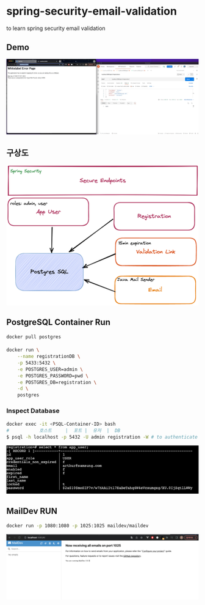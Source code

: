 # spring-security-email-validation

to learn spring security email validation

## Demo

![demo](./figures/email-validation.gif)

## 구상도

![blueprint](./figures/blueprint.png)

## PostgreSQL Container Run

```bash
docker pull postgres

docker run \
    --name registrationDB \
    -p 5433:5432 \
    -e POSTGRES_USER=admin \
    -e POSTGRES_PASSWORD=pwd \
    -e POSTGRES_DB=registration \
    -d \
    postgres
```

### Inspect Database

```bash
docker exec -it <PSQL-Container-ID> bash
#           호스트     |  포트 |  유저  |  DB     
$ psql -h localhost -p 5432 -U admin registration -W # to authenticate to start using as postgres user
```

![inspect db](./figures/inspect-db.png)

## MailDev RUN

```bash
docker run -p 1080:1080 -p 1025:1025 maildev/maildev
```

![mail dev](./figures/maildev.png)

